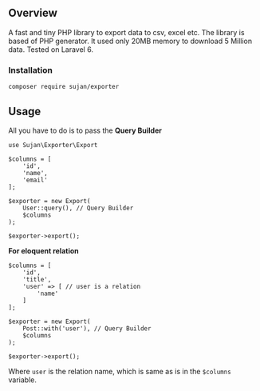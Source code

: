 ## Overview
A fast and tiny PHP library to export data to csv, excel etc. 
The library is based of PHP generator. It used only 20MB memory
to download 5 Million data. Tested on Laravel 6.

### Installation
```$xslt
composer require sujan/exporter
```

## Usage
All you have to do is to pass the **Query Builder**


`use Sujan\Exporter\Export
`
```$xslt
$columns = [
    'id',
    'name',
    'email'
];

$exporter = new Export(
    User::query(), // Query Builder
    $columns
);

$exporter->export();
```

**For eloquent relation**
```$xslt
$columns = [
    'id',
    'title',
    'user' => [ // user is a relation
        'name'
    ]
];

$exporter = new Export(
    Post::with('user'), // Query Builder
    $columns
);

$exporter->export();
```

Where `user` is the relation name, which is same as is in the `$columns` variable.
